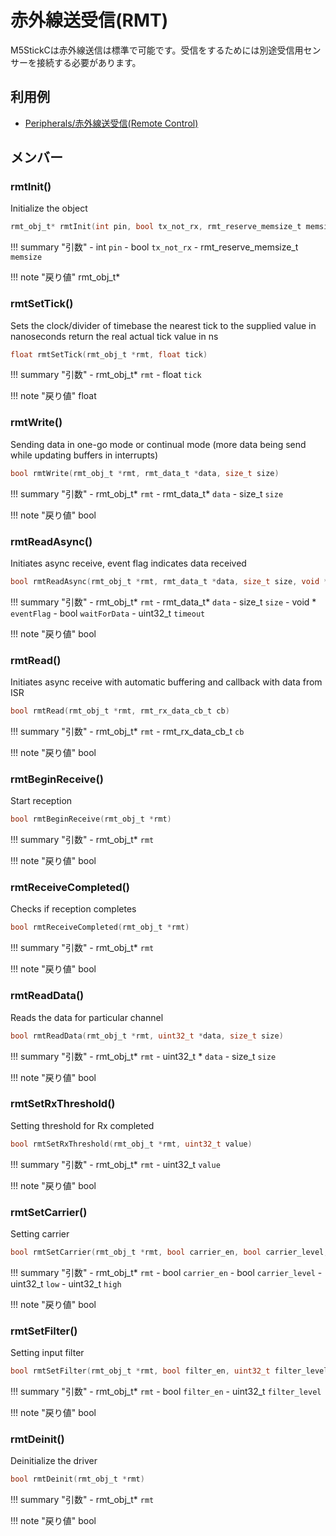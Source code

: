# 赤外線送受信(RMT)

M5StickCは赤外線送信は標準で可能です。受信をするためには別途受信用センサーを接続する必要があります。

## 利用例

- [Peripherals/赤外線送受信(Remote Control)](../../Peripherals/RMT/)

## メンバー

### rmtInit()


Initialize the object 
```c
rmt_obj_t* rmtInit(int pin, bool tx_not_rx, rmt_reserve_memsize_t memsize)
```

!!! summary "引数"
	- int `pin` 
	- bool `tx_not_rx` 
	- rmt_reserve_memsize_t `memsize` 

!!! note "戻り値"
	rmt_obj_t*



### rmtSetTick()


Sets the clock/divider of timebase the nearest tick to the supplied value in nanoseconds return the real actual tick value in ns 
```c
float rmtSetTick(rmt_obj_t *rmt, float tick)
```

!!! summary "引数"
	- rmt_obj_t* `rmt` 
	- float `tick` 

!!! note "戻り値"
	float



### rmtWrite()


Sending data in one-go mode or continual mode (more data being send while updating buffers in interrupts) 
```c
bool rmtWrite(rmt_obj_t *rmt, rmt_data_t *data, size_t size)
```

!!! summary "引数"
	- rmt_obj_t* `rmt` 
	- rmt_data_t* `data` 
	- size_t `size` 

!!! note "戻り値"
	bool



### rmtReadAsync()


Initiates async receive, event flag indicates data received 
```c
bool rmtReadAsync(rmt_obj_t *rmt, rmt_data_t *data, size_t size, void *eventFlag, bool waitForData, uint32_t timeout)
```

!!! summary "引数"
	- rmt_obj_t* `rmt` 
	- rmt_data_t* `data` 
	- size_t `size` 
	- void * `eventFlag` 
	- bool `waitForData` 
	- uint32_t `timeout` 

!!! note "戻り値"
	bool



### rmtRead()


Initiates async receive with automatic buffering and callback with data from ISR 
```c
bool rmtRead(rmt_obj_t *rmt, rmt_rx_data_cb_t cb)
```

!!! summary "引数"
	- rmt_obj_t* `rmt` 
	- rmt_rx_data_cb_t `cb` 

!!! note "戻り値"
	bool



### rmtBeginReceive()


Start reception 
```c
bool rmtBeginReceive(rmt_obj_t *rmt)
```

!!! summary "引数"
	- rmt_obj_t* `rmt` 

!!! note "戻り値"
	bool



### rmtReceiveCompleted()


Checks if reception completes 
```c
bool rmtReceiveCompleted(rmt_obj_t *rmt)
```

!!! summary "引数"
	- rmt_obj_t* `rmt` 

!!! note "戻り値"
	bool



### rmtReadData()


Reads the data for particular channel 
```c
bool rmtReadData(rmt_obj_t *rmt, uint32_t *data, size_t size)
```

!!! summary "引数"
	- rmt_obj_t* `rmt` 
	- uint32_t * `data` 
	- size_t `size` 

!!! note "戻り値"
	bool



### rmtSetRxThreshold()


Setting threshold for Rx completed 
```c
bool rmtSetRxThreshold(rmt_obj_t *rmt, uint32_t value)
```

!!! summary "引数"
	- rmt_obj_t* `rmt` 
	- uint32_t `value` 

!!! note "戻り値"
	bool



### rmtSetCarrier()


Setting carrier 
```c
bool rmtSetCarrier(rmt_obj_t *rmt, bool carrier_en, bool carrier_level, uint32_t low, uint32_t high)
```

!!! summary "引数"
	- rmt_obj_t* `rmt` 
	- bool `carrier_en` 
	- bool `carrier_level` 
	- uint32_t `low` 
	- uint32_t `high` 

!!! note "戻り値"
	bool



### rmtSetFilter()


Setting input filter 
```c
bool rmtSetFilter(rmt_obj_t *rmt, bool filter_en, uint32_t filter_level)
```

!!! summary "引数"
	- rmt_obj_t* `rmt` 
	- bool `filter_en` 
	- uint32_t `filter_level` 

!!! note "戻り値"
	bool



### rmtDeinit()


Deinitialize the driver 
```c
bool rmtDeinit(rmt_obj_t *rmt)
```

!!! summary "引数"
	- rmt_obj_t* `rmt` 

!!! note "戻り値"
	bool



